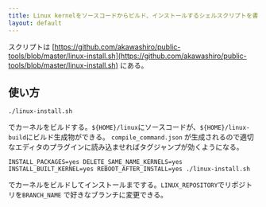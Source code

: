 ```yaml
---
title: Linux kernelをソースコードからビルド、インストールするシェルスクリプトを書いた
layout: default
---
```


スクリプトは [https://github.com/akawashiro/public-tools/blob/master/linux-install.sh](https://github.com/akawashiro/public-tools/blob/master/linux-install.sh) にある。

## 使い方

```
./linux-install.sh
```
でカーネルをビルドする。`${HOME}/linux`にソースコードが、`${HOME}/linux-build`にビルド生成物ができる。 `compile_command.json` が生成されるので適切なエディタのプラグインに読み込ませればタグジャンプが効くようになる。

```
INSTALL_PACKAGES=yes DELETE_SAME_NAME_KERNELS=yes INSTALL_BUILT_KERNEL=yes REBOOT_AFTER_INSTALL=yes ./linux-install.sh
```
でカーネルをビルドしてインストールまでする。`LINUX_REPOSITORY`でリポジトリを`BRANCH_NAME` で好きなブランチに変更できる。
